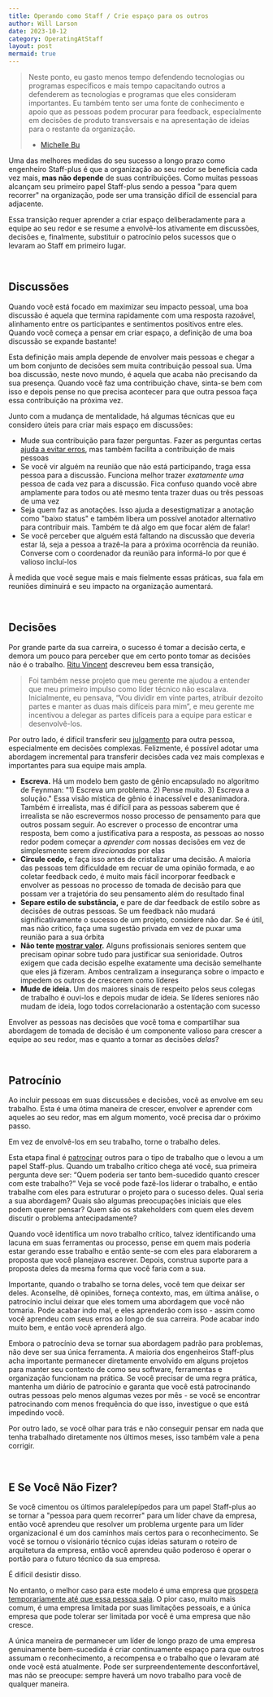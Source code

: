 ```yaml
---
title: Operando como Staff / Crie espaço para os outros
author: Will Larson 
date: 2023-10-12
category: OperatingAtStaff
layout: post
mermaid: true
---
```


> Neste ponto, eu gasto menos tempo defendendo tecnologias ou programas específicos e mais tempo capacitando outros a defenderem as tecnologias e programas que eles consideram importantes. Eu também tento ser uma fonte de conhecimento e apoio que as pessoas podem procurar para feedback, especialmente em decisões de produto transversais e na apresentação de ideias para o restante da organização.
> - [Michelle Bu](/stories/michelle-bu)

Uma das melhores medidas do seu sucesso a longo prazo como engenheiro Staff-plus é que a organização ao seu redor se beneficia cada vez mais, **mas não depende** de suas contribuições. Como muitas pessoas alcançam seu primeiro papel Staff-plus sendo a pessoa "para quem recorrer" na organização, pode ser uma transição difícil de essencial para adjacente.

Essa transição requer aprender a criar espaço deliberadamente para a equipe ao seu redor e se resume a envolvê-los ativamente em discussões, decisões e, finalmente, substituir o patrocínio pelos sucessos que o levaram ao Staff em primeiro lugar.

<br>

## Discussões

Quando você está focado em maximizar seu impacto pessoal, uma boa discussão é aquela que termina rapidamente com uma resposta razoável, alinhamento entre os participantes e sentimentos positivos entre eles. Quando você começa a pensar em criar espaço, a definição de uma boa discussão se expande bastante!

Esta definição mais ampla depende de envolver mais pessoas e chegar a um bom conjunto de decisões sem muita contribuição pessoal sua. Uma boa discussão, neste novo mundo, é aquela que acaba não precisando da sua presença. Quando você faz uma contribuição chave, sinta-se bem com isso e depois pense no que precisa acontecer para que outra pessoa faça essa contribuição na próxima vez.

Junto com a mudança de mentalidade, há algumas técnicas que eu considero úteis para criar mais espaço em discussões:

- Mude sua contribuição para fazer perguntas. Fazer as perguntas certas [ajuda a evitar erros](https://lethain.com/learn-to-never-be-wrong/), mas também facilita a contribuição de mais pessoas
- Se você vir alguém na reunião que não está participando, traga essa pessoa para a discussão. Funciona melhor trazer *exatamente uma* pessoa de cada vez para a discussão. Fica confuso quando você abre amplamente para todos ou até mesmo tenta trazer duas ou três pessoas de uma vez
- Seja quem faz as anotações. Isso ajuda a desestigmatizar a anotação como "baixo status" e também libera um possível anotador alternativo para contribuir mais. Também te dá algo em que focar além de falar!
- Se você perceber que alguém está faltando na discussão que deveria estar lá, seja a pessoa a trazê-la para a próxima ocorrência da reunião. Converse com o coordenador da reunião para informá-lo por que é valioso incluí-los

À medida que você segue mais e mais fielmente essas práticas, sua fala em reuniões diminuirá e seu impacto na organização aumentará.

<br>

## Decisões

Por grande parte da sua carreira, o sucesso é tomar a decisão certa, e demora um pouco para perceber que em certo ponto tomar as decisões não é o trabalho. [Ritu Vincent](https://staffeng.com/stories/ritu-vincent) descreveu bem essa transição,

> Foi também nesse projeto que meu gerente me ajudou a entender que meu primeiro impulso como líder técnico não escalava. Inicialmente, eu pensava, “Vou dividir em vinte partes, atribuir dezoito partes e manter as duas mais difíceis para mim”, e meu gerente me incentivou a delegar as partes difíceis para a equipe para esticar e desenvolvê-los.

Por outro lado, é difícil transferir seu [julgamento](https://staffeng.com/guides/staff-plus-interview-process) para outra pessoa, especialmente em decisões complexas. Felizmente, é possível adotar uma abordagem incremental para transferir decisões cada vez mais complexas e importantes para sua equipe mais ampla.

- **Escreva.** Há um modelo bem gasto de gênio encapsulado no algoritmo de Feynman: "1) Escreva um problema. 2) Pense muito. 3) Escreva a solução." Essa visão mística de gênio é inacessível e desanimadora. Também é irrealista, mas é difícil para as pessoas saberem que é irrealista se não escrevermos nosso processo de pensamento para que outros possam seguir. Ao escrever o processo de encontrar uma resposta, bem como a justificativa para a resposta, as pessoas ao nosso redor podem começar a *aprender com* nossas decisões em vez de simplesmente serem *direcionadas* por elas
- **Circule cedo,** e faça isso antes de cristalizar uma decisão. A maioria das pessoas tem dificuldade em recuar de uma opinião formada, e ao coletar feedback cedo, é muito mais fácil incorporar feedback e envolver as pessoas no processo de tomada de decisão para que possam ver a trajetória do seu pensamento além do resultado final
- **Separe estilo de substância,** e pare de dar feedback de estilo sobre as decisões de outras pessoas. Se um feedback não mudará significativamente o sucesso de um projeto, considere não dar. Se é útil, mas não crítico, faça uma sugestão privada em vez de puxar uma reunião para a sua órbita
- **Não tente [mostrar valor](https://lethain.com/showing-value/).** Alguns profissionais seniores sentem que precisam opinar sobre tudo para justificar sua senioridade. Outros exigem que cada decisão espelhe exatamente uma decisão semelhante que eles já fizeram. Ambos centralizam a insegurança sobre o impacto e impedem os outros de crescerem como líderes
- **Mude de ideia.** Um dos maiores sinais de respeito pelos seus colegas de trabalho é ouvi-los e depois mudar de ideia. Se líderes seniores não mudam de ideia, logo todos correlacionarão a ostentação com sucesso

Envolver as pessoas nas decisões que você toma e compartilhar sua abordagem de tomada de decisão é um componente valioso para crescer a equipe ao seu redor, mas e quanto a tornar as decisões *delas*?

<br>

## Patrocínio

Ao incluir pessoas em suas discussões e decisões, você as envolve em seu trabalho. Esta é uma ótima maneira de crescer, envolver e aprender com aqueles ao seu redor, mas em algum momento, você precisa dar o próximo passo.

Em vez de envolvê-los em seu trabalho, torne o trabalho deles.

Esta etapa final é [patrocinar](https://larahogan.me/blog/what-sponsorship-looks-like/) outros para o tipo de trabalho que o levou a um papel Staff-plus. Quando um trabalho crítico chega até você, sua primeira pergunta deve ser: “Quem poderia ser tanto bem-sucedido quanto crescer com este trabalho?” Veja se você pode fazê-los liderar o trabalho, e então trabalhe com eles para estruturar o projeto para o sucesso deles. Qual seria a sua abordagem? Quais são algumas preocupações iniciais que eles podem querer pensar? Quem são os stakeholders com quem eles devem discutir o problema antecipadamente?

Quando você identifica um novo trabalho crítico, talvez identificando uma lacuna em suas ferramentas ou processo, pense em quem mais poderia estar gerando esse trabalho e então sente-se com eles para elaborarem a proposta que você planejava escrever. Depois, construa suporte para a proposta deles da mesma forma que você faria com a sua.

Importante, quando o trabalho se torna deles, você tem que deixar ser deles. Aconselhe, dê opiniões, forneça contexto, mas, em última análise, o patrocínio inclui deixar que eles tomem uma abordagem que você não tomaria. Pode acabar indo mal, e eles aprenderão com isso - assim como você aprendeu com seus erros ao longo de sua carreira. Pode acabar indo muito bem, e então você aprenderá algo.

Embora o patrocínio deva se tornar sua abordagem padrão para problemas, não deve ser sua única ferramenta. A maioria dos engenheiros Staff-plus acha importante permanecer diretamente envolvido em alguns projetos para manter seu contexto de como seu software, ferramentas e organização funcionam na prática. Se você precisar de uma regra prática, mantenha um diário de patrocínio e garanta que você está patrocinando outras pessoas pelo menos algumas vezes por mês - se você se encontrar patrocinando com menos frequência do que isso, investigue o que está impedindo você.

Por outro lado, se você olhar para trás e não conseguir pensar em nada que tenha trabalhado diretamente nos últimos meses, isso também vale a pena corrigir.

<br>

## E Se Você Não Fizer?

Se você cimentou os últimos paralelepípedos para um papel Staff-plus ao se tornar a "pessoa para quem recorrer" para um líder chave da empresa, então você aprendeu que resolver um problema urgente para um líder organizacional é um dos caminhos mais certos para o reconhecimento. Se você se tornou o visionário técnico cujas ideias saturam o roteiro de arquitetura da empresa, então você aprendeu quão poderoso é operar o portão para o futuro técnico da sua empresa.

É difícil desistir disso.

No entanto, o melhor caso para este modelo é uma empresa que [prospera temporariamente até que essa pessoa saia](https://www.amazon.com/dp/B0058DRUV6/). O pior caso, muito mais comum, é uma empresa limitada por suas limitações pessoais, e a única empresa que pode tolerar ser limitada por você é uma empresa que não cresce.

A única maneira de permanecer um líder de longo prazo de uma empresa genuinamente bem-sucedida é criar continuamente espaço para que outros assumam o reconhecimento, a recompensa e o trabalho que o levaram até onde você está atualmente. Pode ser surpreendentemente desconfortável, mas não se preocupe: sempre haverá um novo trabalho para você de qualquer maneira.
